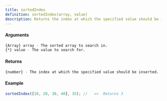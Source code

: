 ```yaml
---
title: sortedIndex
definition: sortedIndex(array, value)
description: Returns the index at which the specified value should be inserted into the
---
```



#### Arguments


```bash
{Array} array - The sorted array to search in.
{*} value - The value to search for.
```


#### Returns


```bash
{number} - The index at which the specified value should be inserted.
```


#### Example


```ts
sortedIndex([10, 20, 30, 40], 35); //   =>  Returns 3
```